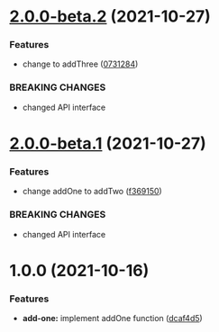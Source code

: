 # [2.0.0-beta.2](https://github.com/ikim23/add-one/compare/v2.0.0-beta.1...v2.0.0-beta.2) (2021-10-27)


### Features

* change to addThree ([0731284](https://github.com/ikim23/add-one/commit/0731284b2d8afac6f240668004c45665e389f14b))


### BREAKING CHANGES

* changed API interface

# [2.0.0-beta.1](https://github.com/ikim23/add-one/compare/v1.0.0...v2.0.0-beta.1) (2021-10-27)


### Features

* change addOne to addTwo ([f369150](https://github.com/ikim23/add-one/commit/f369150e6f8c8fe9cad54da00777a7a9006a6c44))


### BREAKING CHANGES

* changed API interface

# 1.0.0 (2021-10-16)


### Features

* **add-one:** implement addOne function ([dcaf4d5](https://github.com/ikim23/add-one/commit/dcaf4d52df4f7b7113dffe2e0c4c16c85346a988))
